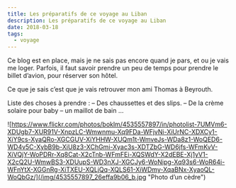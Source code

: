 ```yaml
---
title: Les préparatifs de ce voyage au Liban
description: Les préparatifs de ce voyage au Liban
date: 2018-03-18
tags:
  - voyage
---
```


Ce blog est en place, mais je ne sais pas encore quand je pars, et ou je vais me loger. Parfois, il faut savoir prendre un peu de temps pour prendre le billet d’avion, pour réserver son hôtel.

Ce que je sais c’est que je vais retrouver mon ami Thomas à Beyrouth.

Liste des choses à prendre :
– Des chaussettes et des slips.
– De la crème solaire pour baby
– un maillot de bain
...

![https://www.flickr.com/photos/boklm/4535557897/in/photolist-7UMVm6-XDUgb7-XUR91V-XnpzLC-Wmwnmu-Xq9FDa-WFjvNi-XiUrNC-XDXCy1-XiY9cs-XyaQRo-XGCGUV-XiYHHW-XUQm1t-WmveJs-WDa8z1-WoQED6-WD4v5C-XybB9b-XiU8z3-XChGmi-Xyac3s-XDTZbG-WD6jfs-WFmKvV-XiVQjY-WoPDRr-Xq8Cat-X2cTnb-WFmFEi-XQSWdY-X2dEBE-Xj1yV1-X2cQ2U-WmwBS3-XDUupS-WD3nXJ-XGCJy6-WoNipg-Xq93s6-WoR64i-WFnYtX-XGGnRg-XiTXEU-XQLjQq-XQLS61-XiWDmy-XqaBNx-XyaoQL-WoQbGz/](/img/4535557897_26effa9b06_b.jpg "Photo d’un cèdre")
